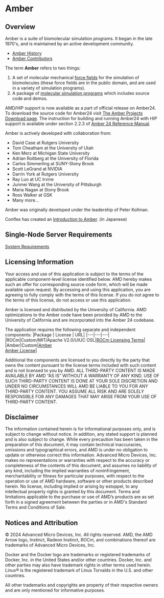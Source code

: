# Amber

## Overview
Amber is a suite of biomolecular simulation programs. It began in the late 1970's, and is maintained by an active development community.
 - [Amber History](https://ambermd.org/History.php) 
 - [Amber Contributors](https://ambermd.org/contributors.html)

The term **Amber** refers to two things:
1. A set of molecular mechanical [force fields](https://ambermd.org/AmberModels.php) for the simulation of biomolecules (these force fields are in the public domain, and are used in a variety of simulation programs). 
2. A package of [molecular simulation programs](https://ambermd.org/AmberTools.php) which includes source code and demos.

AMD/HIP support is now available as a part of official release on Amber24. To download the source code for Amber24 visit [The Amber Projects Download page](https://ambermd.org/GetAmber.php). The instruction for building and running Amber24 with HIP support is available under section 2.2.3 of [Amber 24 Reference Manual](https://ambermd.org/doc12/Amber24.pdf).

Amber is actively developed with collaboration from:
 - David Case at Rutgers University
 - Tom Cheatham at the University of Utah
 - Ken Merz at Michigan State University 
 - Adrian Roitberg at the University of Florida
 - Carlos Simmerling at SUNY-Stony Brook
 - Scott LeGrand at NVIDIA 
 - Darrin York at Rutgers University
 - Ray Luo at UC Irvine
 - Junmei Wang at the University of Pittsburgh
 - Maria Nagan at Stony Brook
 - Ross Walker at GSK
 - Many more... 
 
 Amber was originally developed under the leadership of Peter Kollman.

Conflex has created an [Introduction to Amber](http://www.conflex.co.jp/prod_amber.html). (in Japanese)

## Single-Node Server Requirements
[System Requirements](/README.md#single-node-server-requirements) 

## Licensing Information
Your access and use of this application is subject to the terms of the applicable component-level license identified below. AMD hereby makes such an offer for corresponding source code form, which will be made available upon request. By accessing and using this application, you are agreeing to fully comply with the terms of this license. If you do not agree to the terms of this license, do not access or use this application.

Amber is licensed and distributed by the University of California.  AMD optimizations to the Amber code have been provided by AMD to the University of California and are incorporated into the Amber 24 codebase. 


The application requires the following separate and independent components:
|Package | License | URL|
|---|---|---|
|ROCm|Custom/MIT/Apache V2.0/UIUC OSL|[ROCm Licensing Terms](https://rocm.docs.amd.com/en/latest/about/license.html)|
|Amber|Custom|[Amber](https://ambermd.org/)<br >[Amber License](https://ambermd.org/GetAmber.php)|



Additional the components are licensed to you directly by the party that owns the content pursuant to the license terms included with such content and is not licensed to you by AMD. ALL THIRD-PARTY CONTENT IS MADE AVAILABLE BY AMD “AS IS” WITHOUT A WARRANTY OF ANY KIND. USE OF SUCH THIRD-PARTY CONTENT IS DONE AT YOUR SOLE DISCRETION AND UNDER NO CIRCUMSTANCES WILL AMD BE LIABLE TO YOU FOR ANY THIRD-PARTY CONTENT. YOU ASSUME ALL RISK AND ARE SOLELY RESPONSIBLE FOR ANY DAMAGES THAT MAY ARISE FROM YOUR USE OF THIRD-PARTY CONTENT.

## Disclaimer
The information contained herein is for informational purposes only, and is subject to change without notice. In addition, any stated support is planned and is also subject to change. While every precaution has been taken in the preparation of this document, it may contain technical inaccuracies, omissions and typographical errors, and AMD is under no obligation to update or otherwise correct this information. Advanced Micro Devices, Inc. makes no representations or warranties with respect to the accuracy or completeness of the contents of this document, and assumes no liability of any kind, including the implied warranties of noninfringement, merchantability or fitness for particular purposes, with respect to the operation or use of AMD hardware, software or other products described herein. No license, including implied or arising by estoppel, to any intellectual property rights is granted by this document. Terms and limitations applicable to the purchase or use of AMD’s products are as set forth in a signed agreement between the parties or in AMD's Standard Terms and Conditions of Sale.

## Notices and Attribution
© 2024 Advanced Micro Devices, Inc. All rights reserved. AMD, the AMD Arrow logo, Instinct, Radeon Instinct, ROCm, and combinations thereof are trademarks of Advanced Micro Devices, Inc.

Docker and the Docker logo are trademarks or registered trademarks of Docker, Inc. in the United States and/or other countries. Docker, Inc. and other parties may also have trademark rights in other terms used herein. Linux® is the registered trademark of Linus Torvalds in the U.S. and other countries.

All other trademarks and copyrights are property of their respective owners and are only mentioned for informative purposes.
